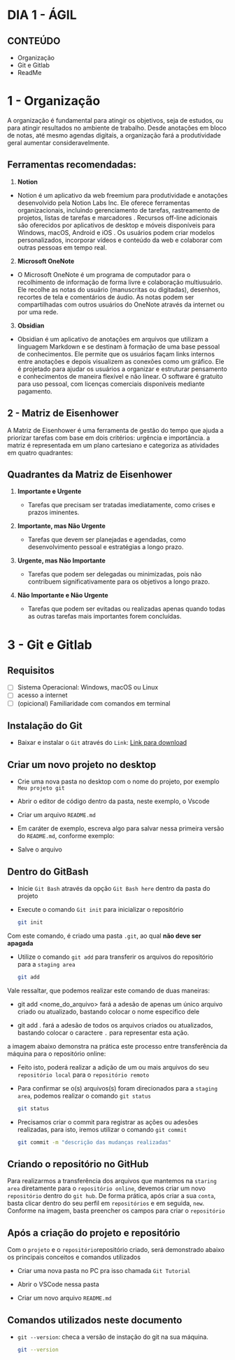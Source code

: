 # DIA 1 - ÁGIL

## CONTEÚDO

* Organização
* Git e Gitlab
* ReadMe

# 1 - Organização

A organização é fundamental para atingir os objetivos, seja de estudos, ou para atingir resultados no ambiente de trabalho.
Desde anotações em bloco de notas, até mesmo agendas digitais, a organização fará a produtividade geral aumentar consideravelmente.

## Ferramentas recomendadas:

1. **Notion**

- Notion é um aplicativo da web freemium para produtividade e anotações desenvolvido pela Notion Labs Inc. Ele oferece ferramentas organizacionais, incluindo gerenciamento de tarefas, rastreamento de projetos, listas de tarefas e marcadores . Recursos off-line adicionais são oferecidos por aplicativos de desktop e móveis disponíveis para Windows, macOS, Android e iOS . Os usuários podem criar modelos personalizados, incorporar vídeos e conteúdo da web e colaborar com outras pessoas em tempo real.

2. **Microsoft OneNote**

- O Microsoft OneNote é um programa de computador para o recolhimento de informação de forma livre e colaboração multiusuário. Ele recolhe as notas do usuário (manuscritas ou digitadas), desenhos, recortes de tela e comentários de áudio. As notas podem ser compartilhadas com outros usuários do OneNote através da internet ou por uma rede.

3. **Obsidian**

- Obsidian é um aplicativo de anotações em arquivos que utilizam a linguagem Markdown e se destinam à formação de uma base pessoal de conhecimentos. Ele permite que os usuários façam links internos entre anotações e depois visualizem as conexões como um gráfico. Ele é projetado para ajudar os usuários a organizar e estruturar pensamento e conhecimentos de maneira flexível e não linear. O software é gratuito para uso pessoal, com licenças comerciais disponíveis mediante pagamento.

## 2 - Matriz de Eisenhower

A Matriz de Eisenhower é uma ferramenta de gestão do tempo que ajuda a priorizar tarefas com base em dois critérios: urgência e importância.
a matriz é representada em um plano cartesiano e categoriza as atividades em quatro quadrantes:

## Quadrantes da Matriz de Eisenhower

1. **Importante e Urgente**

   - Tarefas que precisam ser tratadas imediatamente, como crises e prazos iminentes.

2. **Importante, mas Não Urgente**

   - Tarefas que devem ser planejadas e agendadas, como desenvolvimento pessoal e estratégias a longo prazo.

3. **Urgente, mas Não Importante**

   - Tarefas que podem ser delegadas ou minimizadas, pois não contribuem significativamente para os objetivos a longo prazo.

4. **Não Importante e Não Urgente**

   - Tarefas que podem ser evitadas ou realizadas apenas quando todas as outras tarefas mais importantes forem concluídas.

# 3 - Git e Gitlab

## Requisitos

- [ ] Sistema Operacional: Windows, macOS ou Linux
- [ ] acesso a internet
- [ ] (opicional) Familiaridade com comandos em terminal

## Instalação do Git

- Baixar e instalar o `Git` através do `Link`: 
[Link para download](https://git-scm.com/downloads)

## Criar um novo projeto no desktop

* Crie uma nova pasta no desktop com o nome do projeto, por exemplo `Meu projeto git`

* Abrir o editor de código dentro da pasta, neste exemplo, o Vscode

* Criar um arquivo `README.md`

* Em caráter de exemplo, escreva algo para salvar nessa primeira versão do `README.md`, conforme exemplo:

* Salve o arquivo

## Dentro do GitBash

* Inicie `Git Bash` através da opção `Git Bash here` dentro da pasta do projeto

* Execute o comando `Git init` para inicializar o repositório

    ```sh
    git init
    ```
Com este comando, é criado uma pasta `.git`, ao qual **não deve ser apagada**

* Utilize o comando `git add` para transferir os arquivos do repositório para a `staging area`
    ```sh
    git add
    ```
Vale ressaltar, que podemos realizar este comando de duas maneiras:

- git add <nome_do_arquivo> fará a adesão de apenas um único arquivo criado ou atualizado, bastando colocar o nome especifico dele 

- git add . fará a adesão de todos os arquivos criados ou atualizados, bastando colocar o caractere `.` para representar esta ação.

a imagem abaixo demonstra na prática este processo entre transferência da máquina para o repositório online:

* Feito isto, poderá realizar a adição de um ou mais arquivos do seu `repositório local` para o `repositório remoto`

* Para confirmar se o(s) arquivos(s) foram direcionados para a `staging area`, podemos realizar o comando `git status`

    ```sh
    git status
    ```

* Precisamos criar o commit para registrar as ações ou adesões realizadas, para isto, iremos utilizar o comando `git commit`

    ```sh
    git commit -m "descrição das mudanças realizadas"
    ```

## Criando o repositório no GitHub

Para realizarmos a transferência dos arquivos que mantemos na `staring area` diretamente para o `repositório online`, devemos criar um novo `repositório` dentro do `git hub`.
De forma prática, após criar a sua `conta`, basta clicar dentro do seu perfil em `repositórios` e em seguida, `new`. Conforme na imagem, basta preencher os campos para criar o `repositório`

## Após a criação do projeto e repositório
Com o `projeto` e o `repositório`repositório criado, será demonstrado abaixo os principais conceitos e comandos utilizados

* Criar uma nova pasta no PC pra isso chamada `Git Tutorial`

* Abrir o VSCode nessa pasta

* Criar um novo arquivo `README.md`

## Comandos utilizados neste documento
- `git --version`: checa a versão de instação do git na sua máquina.
    ```sh
    git --version
    ```
